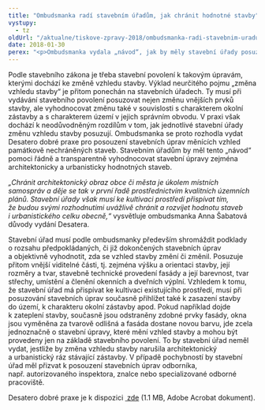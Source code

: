 ```yaml
---
title: "Ombudsmanka radí stavebním úřadům, jak chránit hodnotné stavby"
vystupy:
  - tz
oldUrl: "/aktualne/tiskove-zpravy-2018/ombudsmanka-radi-stavebnim-uradum-jak-chranit-hodnotne-stavby"
date: 2018-01-30
perex: "<p>Ombudsmanka vydala „návod“, jak by měly stavební úřady posuzovat případy, kdy stavební úpravy změní vzhled stavby. Kvůli nejednotnému postupu úřadů dochází podle ombudsmanky v některých případech k necitlivým a nevratným zásahům do architektonických hodnot staveb, které sice nejsou památkově chráněné, ale spoluutvářejí vzhled obcí a měst.</p>"
---
```


<!-- imported from the old website -->

<p>Podle stavebního zákona je třeba stavební povolení k takovým úpravám, kterými dochází ke změně vzhledu stavby. Výklad neurčitého pojmu „změna vzhledu stavby“ je přitom ponechán na stavebních úřadech. Ty musí při vydávání stavebního povolení posuzovat nejen změnu vnějších prvků stavby, ale vyhodnocovat změnu také v souvislosti s charakterem okolní zástavby a s charakterem území v jejich správním obvodu. V praxi však dochází k neodůvodněným rozdílům v tom, jak jednotlivé stavební úřady změnu vzhledu stavby posuzují. Ombudsmanka se proto rozhodla vydat Desatero dobré praxe pro posouzení stavebních úprav měnících vzhled památkově nechráněných staveb. Stavebním úřadům by měl tento „návod“ pomoci řádně a transparentně vyhodnocovat stavební úpravy zejména architektonicky a urbanisticky hodnotných staveb.</p> <p><i>„Chránit architektonický obraz obce či města je úkolem místních samospráv a děje se tak v první řadě prostřednictvím kvalitních územních plánů. Stavební úřady však musí ke kultivaci prostředí přispívat tím, že budou svými rozhodnutími uvážlivě chránit a rozvíjet hodnotu staveb i urbanistického celku obecně,“</i> vysvětluje ombudsmanka Anna Šabatová důvody vydání Desatera.</p> <p>Stavební úřad musí podle ombudsmanky především shromáždit podklady o rozsahu předpokládaných, či již dokončených stavebních úprav a objektivně vyhodnotit, zda se vzhled stavby změní či změnil. Posuzuje přitom vnější viditelné části, tj. zejména výšku a orientaci stavby, její rozměry a tvar, stavebně technické provedení fasády a její barevnost, tvar střechy, umístění a členění okenních a dveřních výplní. Vzhledem k tomu, že stavební úřad má přispívat ke kultivaci existujícího prostředí, musí při posuzování stavebních úprav současně přihlížet také k zasazení stavby do území, k charakteru okolní zástavby apod. Pokud například dojde k zateplení stavby, současně jsou odstraněny zdobné prvky fasády, okna jsou vyměněna za tvarově odlišná a fasáda dostane novou barvu, jde zcela jednoznačně o stavební úpravy, které mění vzhled stavby a mohou být provedeny jen na základě stavebního povolení. To by stavební úřad neměl vydat, jestliže by změna vzhledu stavby narušila architektonický a urbanistický ráz stávající zástavby. V případě pochybností by stavební úřad měl přizvat k posouzení stavebních úprav odborníka, např. autorizovaného inspektora, znalce nebo specializované odborné pracoviště.</p> <p>Desatero dobré praxe je k dispozici <a title="Otevření do nového okna" href="/uploads-import/Letaky/Desatero_stavebni_urady.pdf" target="_blank"> zde</a> (1.1 MB, Adobe Acrobat dokument).</p>
